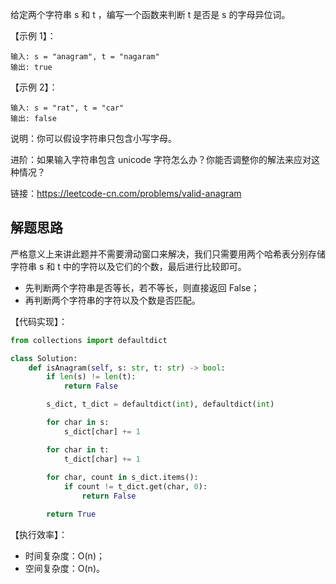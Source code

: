 给定两个字符串 s 和 t ，编写一个函数来判断 t 是否是 s 的字母异位词。

【示例 1】：
```
输入: s = "anagram", t = "nagaram"
输出: true
```

【示例 2】：
```
输入: s = "rat", t = "car"
输出: false
```

说明：你可以假设字符串只包含小写字母。

进阶：如果输入字符串包含 unicode 字符怎么办？你能否调整你的解法来应对这种情况？

链接：https://leetcode-cn.com/problems/valid-anagram

## 解题思路
严格意义上来讲此题并不需要滑动窗口来解决，我们只需要用两个哈希表分别存储字符串 s 和 t 中的字符以及它们的个数，最后进行比较即可。
- 先判断两个字符串是否等长，若不等长，则直接返回 False；
- 再判断两个字符串的字符以及个数是否匹配。

【代码实现】：
```python
from collections import defaultdict

class Solution:
    def isAnagram(self, s: str, t: str) -> bool:
        if len(s) != len(t):
            return False

        s_dict, t_dict = defaultdict(int), defaultdict(int)

        for char in s:
            s_dict[char] += 1

        for char in t:
            t_dict[char] += 1
        
        for char, count in s_dict.items():
            if count != t_dict.get(char, 0):
                return False

        return True
```

【执行效率】：
- 时间复杂度：O(n)；
- 空间复杂度：O(n)。
